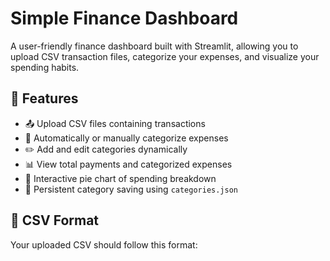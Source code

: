 # Simple Finance Dashboard

A user-friendly finance dashboard built with Streamlit, allowing you to upload CSV transaction files, categorize your expenses, and visualize your spending habits.

## 🚀 Features

- 📤 Upload CSV files containing transactions
- 📂 Automatically or manually categorize expenses
- ✏️ Add and edit categories dynamically
- 📊 View total payments and categorized expenses
- 🥧 Interactive pie chart of spending breakdown
- 💾 Persistent category saving using `categories.json`

## 📁 CSV Format

Your uploaded CSV should follow this format:
